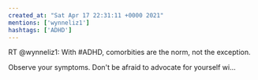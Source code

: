 ```yaml
---
created_at: "Sat Apr 17 22:31:11 +0000 2021"
mentions: ['wynneliz1']
hashtags: ['ADHD']
---
```


RT @wynneliz1: With #ADHD, comorbities are the norm, not the exception.

Observe your symptoms. Don't be afraid to advocate for yourself wi…